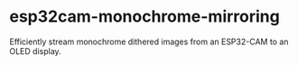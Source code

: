 # esp32cam-monochrome-mirroring
Efficiently stream monochrome dithered images from an ESP32-CAM to an OLED display.
